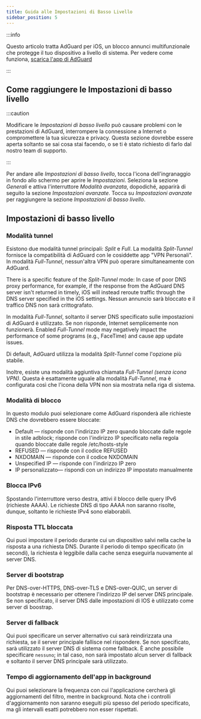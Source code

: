 ```yaml
---
title: Guida alle Impostazioni di Basso Livello
sidebar_position: 5
---
```


:::info

Questo articolo tratta AdGuard per iOS, un blocco annunci multifunzionale che protegge il tuo dispositivo a livello di sistema. Per vedere come funziona, [scarica l'app di AdGuard](https://agrd.io/download-kb-adblock)

:::

## Come raggiungere le Impostazioni di basso livello

:::caution

Modificare le *Impostazioni di basso livello* può causare problemi con le prestazioni di AdGuard, interrompere la connessione a Internet o compromettere la tua sicurezza e privacy. Questa sezione dovrebbe essere aperta soltanto se sai cosa stai facendo, o se ti è stato richiesto di farlo dal nostro team di supporto.

:::

Per andare alle *Impostazioni di basso livello*, tocca l'icona dell'ingranaggio in fondo allo schermo per aprire le *Impostazioni*. Seleziona la sezione *Generali* e attiva l'interruttore *Modalità avanzata*, dopodiché, apparirà di seguito la sezione *Impostazioni avanzate*. Tocca su *Impostazioni avanzate* per raggiungere la sezione *Impostazioni di basso livello*.

## Impostazioni di basso livello

### Modalità tunnel

Esistono due modalità tunnel principali: *Split* e *Full*. La modalità *Split-Tunnel* fornisce la compatibilità di AdGuard con le cosiddette app "VPN Personali". In modalità *Full-Tunnel*, nessun'altra VPN può operare simultaneamente con AdGuard.

There is a specific feature of the *Split-Tunnel* mode: In case of poor DNS proxy performance, for example, if the response from the AdGuard DNS server isn't returned in timely, iOS will instead reroute traffic through the DNS server specified in the iOS settings. Nessun annuncio sarà bloccato e il traffico DNS non sarà crittografato.

In modalità *Full-Tunnel*, soltanto il server DNS specificato sulle impostazioni di AdGuard è utilizzato. Se non risponde, Internet semplicemente non funzionerà. Enabled *Full-Tunnel* mode may negatively impact the performance of some programs (e.g., FaceTime) and cause app update issues.

Di default, AdGuard utilizza la modalità *Split-Tunnel* come l'opzione più stabile.

Inoltre, esiste una modalità aggiuntiva chiamata *Full-Tunnel (senza icona VPN)*. Questa è esattamente uguale alla modalità *Full-Tunnel*, ma è configurata così che l'icona della VPN non sia mostrata nella riga di sistema.

### Modalità di blocco

In questo modulo puoi selezionare come AdGuard risponderà alle richieste DNS che dovrebbero essere bloccate:

- Default — risponde con l'indirizzo IP zero quando bloccate dalle regole in stile adblock; risponde con l'indirizzo IP specificato nella regola quando bloccate dalle regole /etc/hosts-style
- REFUSED — risponde con il codice REFUSED
- NXDOMAIN — risponde con il codice NXDOMAIN
- Unspecified IP — risponde con l'indirizzo IP zero
- IP personalizzato— rispondi con un indirizzo IP impostato manualmente

### Blocca IPv6

Spostando l'interruttore verso destra, attivi il blocco delle query IPv6 (richieste AAAA). Le richieste DNS di tipo AAAA non saranno risolte, dunque, soltanto le richieste IPv4 sono elaborabili.

### Risposta TTL bloccata

Qui puoi impostare il periodo durante cui un dispositivo salvi nella cache la risposta a una richiesta DNS. Durante il periodo di tempo specificato (in secondi), la richiesta è leggibile dalla cache senza eseguirla nuovamente al server DNS.

### Server di bootstrap

Per DNS-over-HTTPS, DNS-over-TLS e DNS-over-QUIC, un server di bootstrap è necessario per ottenere l'indirizzo IP del server DNS principale. Se non specificato, il server DNS dalle impostazioni di IOS è utilizzato come server di boostrap.

### Server di fallback

Qui puoi specificare un server alternativo cui sarà reindirizzata una richiesta, se il server principale fallisce nel rispondere. Se non specificato, sarà utilizzato il server DNS di sistema come fallback. È anche possibile specificare `nessuno`; in tal caso, non sarà impostato alcun server di fallback e soltanto il server DNS principale sarà utilizzato.

### Tempo di aggiornamento dell'app in background

Qui puoi selezionare la frequenza con cui l'applicazione cercherà gli aggiornamenti del filtro, mentre in background. Nota che i controlli d'aggiornamento non saranno eseguiti più spesso del periodo specificato, ma gli intervalli esatti potrebbero non esser rispettati.
